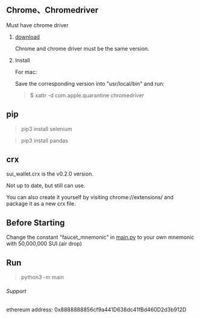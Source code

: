 ## Chrome、Chromedriver

Must have chrome driver

1. [download](https://chromedriver.chromium.org/downloads)

    Chrome and chrome driver must be the same version.

2. Install

    For mac:

    Save the corresponding version into "usr/local/bin" and run:

    > $ xattr -d com.apple.quarantine chromedriver

## pip

> pip3 install selenium

> pip3 install pandas

## crx

sui_wallet.crx is the v0.2.0 version.

Not up to date, but still can use.

You can also create it yourself by visiting chrome://extensions/ and package it as a new crx file.

## Before Starting

Change the constant "faucet_mnemonic" in [main.py](./main.py) to your own mnemonic with 50,000,000 SUI.(air drop)

## Run

> python3 -m main

###### Support

ethereum address: 0x8888888856cf9a441D638dc41fBd460D2d3b912D
